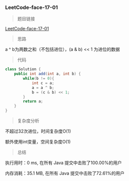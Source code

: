### LeetCode-face-17-01

> 题目链接

[LeetCode-face-17-01](https://leetcode-cn.com/problems/add-without-plus-lcci/)

> 思路

a ^ b为两数之和（不包括进位），(a & b) << 1 为进位的数据

> 代码

```java
class Solution {
    public int add(int a, int b) {
        while(b != 0){
            int c = a;
            a = a ^ b;
            b = (c & b) << 1; 
        }
        return a;
    }
}
```

> 复杂度分析

不超过32次进位，时间复杂度O(1)

额外使用int变量，空间复杂度O(1)

> 总结

执行用时：0 ms, 在所有 Java 提交中击败了100.00%的用户

内存消耗：35.1 MB, 在所有 Java 提交中击败了72.61%的用户
